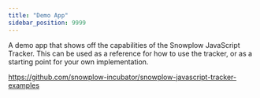 ```yaml
---
title: "Demo App"
sidebar_position: 9999
---
```


A demo app that shows off the capabilities of the Snowplow JavaScript Tracker. This can be used as a reference for how to use the tracker, or as a starting point for your own implementation.

<https://github.com/snowplow-incubator/snowplow-javascript-tracker-examples>

